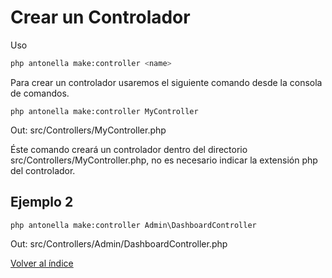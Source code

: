 # Crear un Controlador

Uso

```bash
php antonella make:controller <name>
```

Para crear un controlador usaremos el siguiente comando desde la consola de comandos.

`php antonella make:controller MyController`

Out: src/Controllers/MyController.php

Éste comando creará un controlador dentro del directorio src/Controllers/MyController.php, no es necesario indicar la 
extensión php del controlador.

## Ejemplo 2

`php antonella make:controller Admin\DashboardController`

Out: src/Controllers/Admin/DashboardController.php

[Volver al índice](https://github.com/cehojac/antonella-framework-for-wp/tree/2.0/docs/2.0/readme.md)